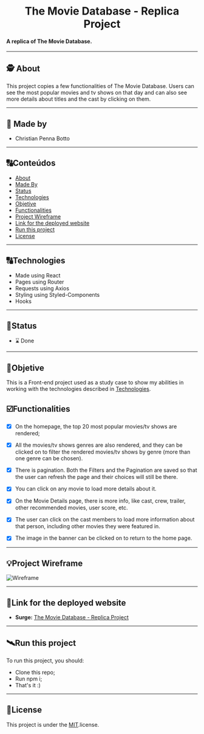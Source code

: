 <h1 align="center">
     The Movie Database - Replica Project
</h1>

<h4 align="left">
    A replica of The Movie Database.
</h4>

---

##  🕵 About

This project copies a few functionalities of The Movie Database. Users can see the most popular movies and tv shows on that day and can also see more details about titles and the cast by clicking on them.

---

##  👨 Made by

- Christian Penna Botto

---
##  🔠Conteúdos

<!--ts-->
   * [About](#about)
   * [Made By](#made-by)
   * [Status](#status)
   * [Technologies](#Technologies)
   * [Objetive](#objetive)
   * [Functionalities](#functionalities)
   * [Project Wireframe](#project-wireframe)
   * [Link for the deployed website](#link-for-the-deployed-website)
   * [Run this project](#run-this-project)
   * [License](#license)
<!--te-->


---

##  🔠Technologies 

<!--ts-->
   * Made using React
   * Pages using Router
   * Requests using Axios
   * Styling using Styled-Components
   * Hooks
<!--te-->


---
##  🧭Status 

 - ⌛ Done
---

##  🎯Objetive

This is a Front-end project used as a study case to show my abilities in working with the technologies described in [Technologies](#Technologies).



## ☑️Functionalities
- [x] On the homepage, the top 20 most popular movies/tv shows are rendered;
- [x] All the movies/tv shows genres are also rendered, and they can be clicked on to filter the rendered movies/tv shows by genre (more than one genre can be chosen).
-  [x]  There is pagination. Both the Filters and the Pagination are saved so that the user can refresh the page and their choices will still be there.
-  [x]  You can click on any movie to load more details about it.
-  [x]  On the Movie Details page, there is more info, like cast, crew, trailer, other recommended movies, user score, etc. 
-  [x]  The user can click on the cast members to load more information about that person, including other movies they were featured in.
-  [x] The image in the banner can be clicked on to return to the home page.



---

## 💡Project Wireframe

![Wireframe](/wireframe.png)

---

## 🔗Link for the deployed website

- **Surge:** [The Movie Database - Replica Project](https://tmdb-replica-project.surge.sh) 

---


## 🛰Run this project



To run this project, you should:

- Clone this repo;
- Run npm i;
- That's it :)


---

## 📝License

This project is under the [MIT](./LICENSE).license.
